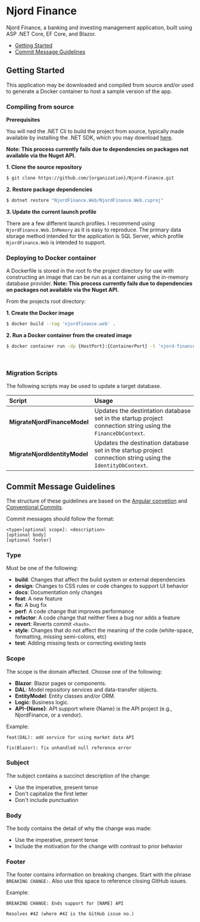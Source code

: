 # Njord Finance #
Njord Finance, a banking and investing management application, built using ASP .NET Core, EF Core, 
and Blazor.

* [Getting Started](#getting-started)
* [Commit Message Guidelines](#commit-message-guidelines)

## Getting Started ##
This application may be downloaded and compiled from source and/or used to generate a Docker container 
to host a sample version of the app.

### **Compiling from source** 

**Prerequisites**

You will ned the .NET Cli to build the project from source, typically made available by installing the .NET SDK, which you may download [here](https://learn.microsoft.com/en-us/dotnet/core/install/windows?tabs=net70).

**Note: This process currently fails due to dependencies on packages not available via the Nuget API.**

**1. Clone the source repository**
``` Bash
$ git clone https://github.com/{organization}/Njord-Finance.git
```
**2. Restore package dependencies**
``` Bash
$ dotnet restore "NjordFinance.Web/NjordFinance.Web.csproj"
```

**3. Update the current launch profile**

There are a few different launch profiles. I recommend using `NjordFinance.Web.InMemory` as it is easy to reproduce. The primary data storage method intended for the application is SQL Server, which profile `NjordFinance.Web` is intended to support.

### **Deploying to Docker container**
A Dockerfile is stored in the root fo the project directory for use with constructing an image that can be run as a container using the in-memory database provider. 
**Note: This process currently fails due to dependencies on packages not available via the Nuget API.**

From the projects root directory:

**1. Create the Docker image**
``` Bash
$ docker build --tag 'njordfinance.web' .
```
**2. Run a Docker container from the created image**
```Bash
$ docker container run -dp {HostPort}:{ContainerPort} -t 'njord-finance.web'
```
<br/>

### Migration Scripts ###
The following scripts may be used to update a target database.

| Script | Usage |
|:--- |:--- |
| **MigrateNjordFinanceModel** | Updates the destintation database set in the startup project connection string using the `FinanceDbContext`.
| **MigrateNjordIdentityModel** | Updates the destination database set in the startup project connection string using the `IdentityDbContext`.

## Commit Message Guidelines ##

The structure of these guidelines are based on the [Angular convetion](
https://github.com/angular/angular/blob/22b96b9/CONTRIBUTING.md#commit) and 
[Conventional Commits](https://www.conventionalcommits.org/en/v1.0.0-beta.2/).

Commit messages should follow the format:
```
<type>[optional scope]: <description>
[optional body]
[optional footer]
```

### Type ###
Must be one of the following:

* **build**: Changes that affect the build system or external dependencies
* **design**: Changes to CSS rules or code changes to support UI behavior
* **docs**: Documentation only changes
* **feat**: A new feature
* **fix**: A bug fix
* **perf**: A code change that improves performance
* **refactor**: A code change that neither fixes a bug nor adds a feature
* **revert**: Reverts commit `<hash>`.
* **style**: Changes that do not affect the meaning of the code 
(white-space, formatting, missing semi-colons, etc)
* **test**: Adding missing tests or correcting existing tests

### Scope ###
The scope is the domain affected. Choose one of the following:
* **Blazor**: Blazor pages or components.
* **DAL**: Model repository services and data-transfer objects.
* **EntityModel**: Entity classes and/or ORM.
* **Logic**: Business logic.
* **API-{Name}**: API support where {Name} is the API project (e.g., NjordFinance, or a vendor).

Example: 
```
feat(DAL): add service for using market data API

fix(Blazor): fix unhandled null reference error
```

### Subject ###
The subject contains a succinct description of the change:

* Use the imperative, present tense
* Don't capitalize the first letter
* Don't include punctuation

### Body ###
The body contains the detail of why the change was made:
* Use the imperative, present tense
* Include the motivation for the change with contrast to prior behavior

### Footer ###
The footer contains information on breaking changes. Start with the phrase 
`BREAKING CHANGE:`. Also use this space to reference closing GitHub issues. 

Example:
```
BREAKING CHANGE: Ends support for [NAME] API

Resolves #42 (where #42 is the GitHub issue no.)
```
